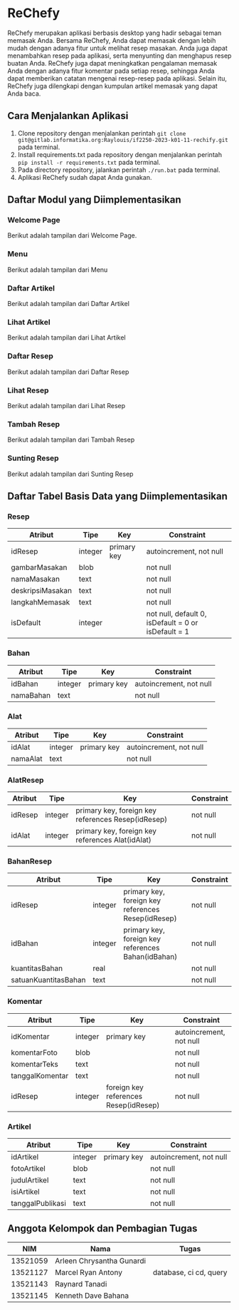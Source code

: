 # ReChefy

ReChefy merupakan aplikasi berbasis desktop yang hadir sebagai teman memasak Anda. Bersama ReChefy, Anda dapat memasak dengan lebih mudah dengan adanya fitur untuk melihat resep masakan. Anda juga dapat menambahkan resep pada aplikasi, serta menyunting dan menghapus resep buatan Anda. ReChefy juga dapat meningkatkan pengalaman memasak Anda dengan adanya fitur komentar pada setiap resep, sehingga Anda dapat memberikan catatan mengenai resep-resep pada aplikasi. Selain itu, ReChefy juga dilengkapi dengan kumpulan artikel memasak yang dapat Anda baca.

## Cara Menjalankan Aplikasi
1. Clone repository dengan menjalankan perintah ```git clone git@gitlab.informatika.org:Raylouis/if2250-2023-k01-11-rechify.git``` pada terminal.
2. Install requirements.txt pada repository dengan menjalankan perintah ```pip install -r requirements.txt``` pada terminal.
3. Pada directory repository, jalankan perintah ```./run.bat``` pada terminal.
4. Aplikasi ReChefy sudah dapat Anda gunakan.

## Daftar Modul yang Diimplementasikan
### Welcome Page
Berikut adalah tampilan dari Welcome Page.

### Menu
Berikut adalah tampilan dari Menu

### Daftar Artikel
Berikut adalah tampilan dari Daftar Artikel

### Lihat Artikel
Berikut adalah tampilan dari Lihat Artikel

### Daftar Resep
Berikut adalah tampilan dari Daftar Resep

### Lihat Resep
Berikut adalah tampilan dari Lihat Resep

### Tambah Resep
Berikut adalah tampilan dari Tambah Resep

### Sunting Resep
Berikut adalah tampilan dari Sunting Resep


## Daftar Tabel Basis Data yang Diimplementasikan
### Resep
| Atribut | Tipe | Key | Constraint |
|---------|------| ----|------------|
| idResep | integer | primary key | autoincrement, not null |
| gambarMasakan| blob | | not null |
| namaMasakan | text | | not null|
| deskripsiMasakan| text|| not null|
| langkahMemasak|text||not null|
| isDefault|integer||not null, default 0, isDefault = 0 or isDefault = 1|

### Bahan
|Atribut|Tipe|Key|Constraint|
|-----|----|----|---|
|idBahan|integer|primary key|autoincrement, not null|
|namaBahan|text||not null|

### Alat
|Atribut|Tipe|Key|Constraint|
|-----|----|----|---|
|idAlat|integer|primary key|autoincrement, not null|
|namaAlat|text||not null|

### AlatResep
|Atribut|Tipe|Key|Constraint|
|-----|----|----|---|
|idResep|integer|primary key, foreign key references Resep(idResep)|not null|
|idAlat|integer|primary key, foreign key references Alat(idAlat)|not null|

### BahanResep
|Atribut|Tipe|Key|Constraint|
|-----|----|----|---|
|idResep|integer|primary key, foreign key references Resep(idResep)|not null|
|idBahan|integer|primary key, foreign key references Bahan(idBahan)|not null|
|kuantitasBahan|real||not null|
|satuanKuantitasBahan|text||not null|

### Komentar
|Atribut|Tipe|Key|Constraint|
|-----|----|----|---|
|idKomentar|integer|primary key|autoincrement, not null|
|komentarFoto|blob||not null|
|komentarTeks|text||not null|
|tanggalKomentar|text||not null|
|idResep|integer|foreign key references Resep(idResep)|not null|

### Artikel
|Atribut|Tipe|Key|Constraint|
|-----|----|----|---|
|idArtikel|integer|primary key|autoincrement, not null|
|fotoArtikel|blob||not null|
|judulArtikel|text||not null|
|isiArtikel|text||not null|
|tanggalPublikasi|text||not null|

## Anggota Kelompok dan Pembagian Tugas
|NIM|Nama|Tugas|
|-|-|-|
|13521059|Arleen Chrysantha Gunardi||
|13521127|Marcel Ryan Antony|database, ci cd, query|
|13521143|Raynard Tanadi||
|13521145|Kenneth Dave Bahana||
